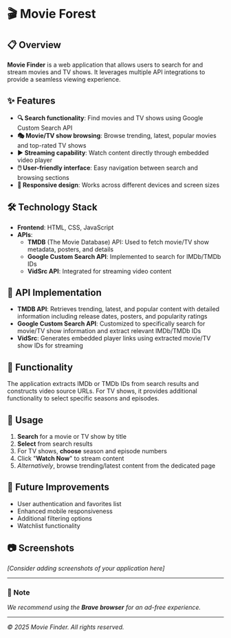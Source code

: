 # 🎬 Movie Forest

## 📋 Overview
**Movie Finder** is a web application that allows users to search for and stream movies and TV shows. It leverages multiple API integrations to provide a seamless viewing experience.

## ✨ Features
- **🔍 Search functionality**: Find movies and TV shows using Google Custom Search API
- **🎭 Movie/TV show browsing**: Browse trending, latest, popular movies and top-rated TV shows
- **▶️ Streaming capability**: Watch content directly through embedded video player
- **🖱️ User-friendly interface**: Easy navigation between search and browsing sections
- **📱 Responsive design**: Works across different devices and screen sizes

## 🛠️ Technology Stack
- **Frontend**: HTML, CSS, JavaScript
- **APIs**:
  - **TMDB** (The Movie Database) API: Used to fetch movie/TV show metadata, posters, and details
  - **Google Custom Search API**: Implemented to search for IMDb/TMDb IDs
  - **VidSrc API**: Integrated for streaming video content

## 🔌 API Implementation
- **TMDB API**: Retrieves trending, latest, and popular content with detailed information including release dates, posters, and popularity ratings
- **Google Custom Search API**: Customized to specifically search for movie/TV show information and extract relevant IMDb/TMDb IDs
- **VidSrc**: Generates embedded player links using extracted movie/TV show IDs for streaming



## 📝 Functionality
The application extracts IMDb or TMDb IDs from search results and constructs video source URLs. For TV shows, it provides additional functionality to select specific seasons and episodes.

## 🚀 Usage
1. **Search** for a movie or TV show by title
2. **Select** from search results
3. For TV shows, **choose** season and episode numbers
4. Click "**Watch Now**" to stream content
5. *Alternatively*, browse trending/latest content from the dedicated page

## 🔮 Future Improvements
- User authentication and favorites list
- Enhanced mobile responsiveness
- Additional filtering options
- Watchlist functionality

## 📷 Screenshots
*[Consider adding screenshots of your application here]*

---

### 📌 Note
*We recommend using the **Brave browser** for an ad-free experience.*

---
*© 2025 Movie Finder. All rights reserved.*
